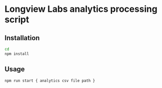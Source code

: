 # Longview Labs analytics processing script

## Installation

```sh
cd 
npm install
```

## Usage

```sh
npm run start { analytics csv file path }
```